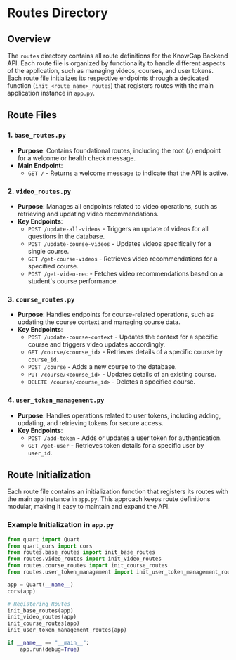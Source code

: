 # Routes Directory

## Overview

The `routes` directory contains all route definitions for the KnowGap Backend API. Each route file is organized by functionality to handle different aspects of the application, such as managing videos, courses, and user tokens. Each route file initializes its respective endpoints through a dedicated function (`init_<route_name>_routes`) that registers routes with the main application instance in `app.py`.

## Route Files

### 1. `base_routes.py`
- **Purpose**: Contains foundational routes, including the root (`/`) endpoint for a welcome or health check message.
- **Main Endpoint**:
  - `GET /` - Returns a welcome message to indicate that the API is active.

### 2. `video_routes.py`
- **Purpose**: Manages all endpoints related to video operations, such as retrieving and updating video recommendations.
- **Key Endpoints**:
  - `POST /update-all-videos` - Triggers an update of videos for all questions in the database.
  - `POST /update-course-videos` - Updates videos specifically for a single course.
  - `GET /get-course-videos` - Retrieves video recommendations for a specified course.
  - `POST /get-video-rec` - Fetches video recommendations based on a student's course performance.

### 3. `course_routes.py`
- **Purpose**: Handles endpoints for course-related operations, such as updating the course context and managing course data.
- **Key Endpoints**:
  - `POST /update-course-context` - Updates the context for a specific course and triggers video updates accordingly.
  - `GET /course/<course_id>` - Retrieves details of a specific course by `course_id`.
  - `POST /course` - Adds a new course to the database.
  - `PUT /course/<course_id>` - Updates details of an existing course.
  - `DELETE /course/<course_id>` - Deletes a specified course.

### 4. `user_token_management.py`
- **Purpose**: Handles operations related to user tokens, including adding, updating, and retrieving tokens for secure access.
- **Key Endpoints**:
  - `POST /add-token` - Adds or updates a user token for authentication.
  - `GET /get-user` - Retrieves token details for a specific user by `user_id`.

## Route Initialization

Each route file contains an initialization function that registers its routes with the main `app` instance in `app.py`. This approach keeps route definitions modular, making it easy to maintain and expand the API.

### Example Initialization in `app.py`

```python
from quart import Quart
from quart_cors import cors
from routes.base_routes import init_base_routes
from routes.video_routes import init_video_routes
from routes.course_routes import init_course_routes
from routes.user_token_management import init_user_token_management_routes

app = Quart(__name__)
cors(app)

# Registering Routes
init_base_routes(app)
init_video_routes(app)
init_course_routes(app)
init_user_token_management_routes(app)

if __name__ == "__main__":
    app.run(debug=True)
